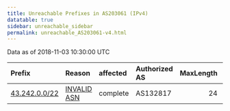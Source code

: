 ```yaml
---
title: Unreachable Prefixes in AS203061 (IPv4)
datatable: true
sidebar: unreachable_sidebar
permalink: unreachable_AS203061-v4.html
---
```


Data as of 2018-11-03 10:30:00 UTC


<div class="datatable-begin"></div>

| Prefix                                               | Reason                                                                                                | affected   | Authorized AS   |   MaxLength | Anchor                                       |   unreachable /24s |
|:-----------------------------------------------------|:------------------------------------------------------------------------------------------------------|:-----------|:----------------|------------:|:---------------------------------------------|-------------------:|
| [43.242.0.0/22](https://stat.ripe.net/43.242.0.0/22) | [INVALID ASN](https://rpki-validator.ripe.net/announcement-preview?asn=AS203061&prefix=43.242.0.0/22) | complete   | AS132817        |          24 | [APNIC](unreachable_APNIC_RPKI_Root-v4.html) |                  4 |

<div class="datatable-end"></div>